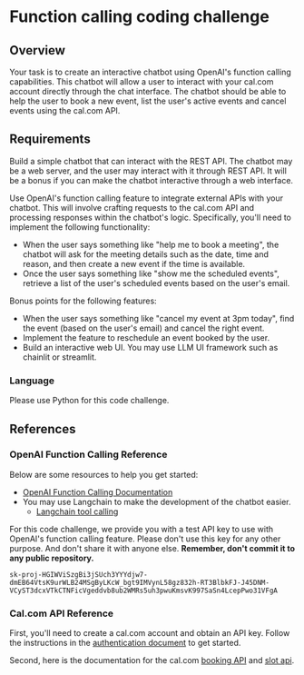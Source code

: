 # Function calling coding challenge

## Overview

Your task is to create an interactive chatbot using OpenAI's function calling capabilities. 
This chatbot will allow a user to interact with your cal.com account directly through the chat interface. 
The chatbot should be able to help the user to book a new event, list the user's active events and cancel events using the cal.com API.

## Requirements

Build a simple chatbot that can interact with the REST API. The chatbot may be a web server, and the user may interact 
with it through REST API. It will be a bonus if you can make the chatbot interactive through a web interface. 

Use OpenAI's function calling feature to integrate external APIs with your chatbot. 
This will involve crafting requests to the cal.com API and processing responses within the chatbot's logic.
Specifically, you'll need to implement the following functionality:

 - When the user says something like "help me to book a meeting", the chatbot will ask for the meeting details such as 
   the date, time and reason, and then create a new event if the time is available.
 - Once the user says something like "show me the scheduled events", retrieve a list of the user's scheduled events based on the user's email.

Bonus points for the following features:
 - When the user says something like "cancel my event at 3pm today", find the event (based on the user's email) and cancel the right event.
 - Implement the feature to reschedule an event booked by the user.
 - Build an interactive web UI. You may use LLM UI framework such as chainlit or streamlit.

### Language

Please use Python for this code challenge.

## References

### OpenAI Function Calling Reference

Below are some resources to help you get started:

- [OpenAI Function Calling Documentation](https://platform.openai.com/docs/guides/function-calling)
- You may use Langchain to make the development of the chatbot easier. 
  - [Langchain tool calling](https://python.langchain.com/docs/how_to/tool_calling/)

For this code challenge, we provide you with a test API key to use with OpenAI's function calling feature.
Please don't use this key for any other purpose. And don't share it with anyone else.
**Remember, don't commit it to any public repository.**

```
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
```

### Cal.com API Reference

First, you'll need to create a cal.com account and obtain an API key. Follow the instructions in the 
[authentication document](https://cal.com/docs/enterprise-features/api/authentication) to get started.

Second, here is the documentation for the cal.com [booking API](https://cal.com/docs/enterprise-features/api/api-reference/bookings#find-all-bookings) and [slot api](https://cal.com/docs/enterprise-features/api/api-reference/slots#get-user-or-team-event-type-slots).
